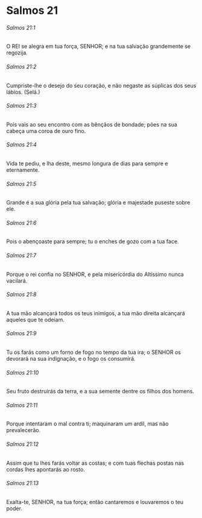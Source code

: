# Salmos 21

###### Salmos 21:1

O REI se alegra em tua força, SENHOR; e na tua salvação grandemente se regozija.

###### Salmos 21:2

Cumpriste-lhe o desejo do seu coração, e não negaste as súplicas dos seus lábios. (Selá.)

###### Salmos 21:3

Pois vais ao seu encontro com as bênçãos de bondade; pões na sua cabeça uma coroa de ouro fino.

###### Salmos 21:4

Vida te pediu, e lha deste, mesmo longura de dias para sempre e eternamente.

###### Salmos 21:5

Grande é a sua glória pela tua salvação; glória e majestade puseste sobre ele.

###### Salmos 21:6

Pois o abençoaste para sempre; tu o enches de gozo com a tua face.

###### Salmos 21:7

Porque o rei confia no SENHOR, e pela misericórdia do Altíssimo nunca vacilará.

###### Salmos 21:8

A tua mão alcançará todos os teus inimigos, a tua mão direita alcançará aqueles que te odeiam.

###### Salmos 21:9

Tu os farás como um forno de fogo no tempo da tua ira; o SENHOR os devorará na sua indignação, e o fogo os consumirá.

###### Salmos 21:10

Seu fruto destruirás da terra, e a sua semente dentre os filhos dos homens.

###### Salmos 21:11

Porque intentaram o mal contra ti; maquinaram um ardil, mas não prevalecerão.

###### Salmos 21:12

Assim que tu lhes farás voltar as costas; e com tuas flechas postas nas cordas lhes apontarás ao rosto.

###### Salmos 21:13

Exalta-te, SENHOR, na tua força; então cantaremos e louvaremos o teu poder.

